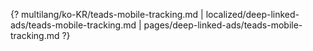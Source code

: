 {? multilang/ko-KR/teads-mobile-tracking.md | localized/deep-linked-ads/teads-mobile-tracking.md | pages/deep-linked-ads/teads-mobile-tracking.md ?}
